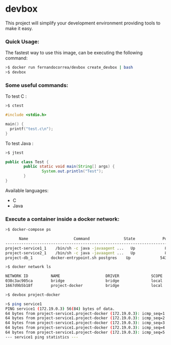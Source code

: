 # devbox

This project will simplify your development environment providing tools to make it easy.

### Quick Usage:
The fastest way to use this image, can be executing the following command:

```bash
>$ docker run fernandocorrea/devbox create_devbox | bash
>$ devbox
```

### Some useful commands:

To test C :
```bash
>$ ctest
```

```c
#include <stdio.h>

main() {
  printf("test.c\n");
}
```

To test Java :
```bash
>$ jtest
```

```java
public class Test {
        public static void main(String[] args) {
                System.out.println("Test");
        }
}
```

Available languages:

* C
* Java

### Execute a container inside a docker network:
```bash
>$ docker-compose ps

      Name                    Command               State            Ports
-----------------------------------------------------------------------------------
project-service1_1    /bin/sh -c java -javaagent ...   Up             8100/tcp
project-service2_1    /bin/sh -c java -javaagent ...   Up             8100/tcp
project-db_1        docker-entrypoint.sh postgres    Up             5432/tcp

>$ docker network ls

NETWORK ID          NAME                    DRIVER              SCOPE
038c3ac905ca        bridge                  bridge              local
1667d9b5b18f        project-docker          bridge              local

>$ devbox project-docker

>$ ping service1
PING service1 (172.19.0.3) 56(84) bytes of data.
64 bytes from project-service1.project-docker (172.19.0.3): icmp_seq=1 ttl=64 time=0.184 ms
64 bytes from project-service1.project-docker (172.19.0.3): icmp_seq=2 ttl=64 time=0.144 ms
64 bytes from project-service1.project-docker (172.19.0.3): icmp_seq=3 ttl=64 time=0.142 ms
64 bytes from project-service1.project-docker (172.19.0.3): icmp_seq=4 ttl=64 time=0.126 ms
64 bytes from project-service1.project-docker (172.19.0.3): icmp_seq=5 ttl=64 time=0.169 ms
--- service1 ping statistics ---
```
